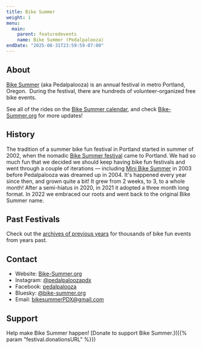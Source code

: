 ```yaml
---
title: Bike Summer
weight: 1
menu:
  main:
    parent: featuredevents
    name: Bike Summer (Pedalpalooza)
endDate: "2025-08-31T23:59:59-07:00"
---
```

## About

[Bike Summer](https://www.bike-summer.org/) (aka Pedalpalooza) is an annual festival in metro Portland, Oregon.  During the festival, there are hundreds of volunteer-organized free bike events.

See all of the rides on the [Bike Summer calendar](/bike-summer-calendar/), and check [Bike-Summer.org](https://www.bike-summer.org/) for more updates!

## History

The tradition of a summer bike fun festival in Portland started in summer of 2002, when the nomadic [Bike Summer festival](https://criticalmass.wikia.com/wiki/Bike_Summer!) came to Portland. We had so much fun that we decided we should keep having bike fun festivals and went through a couple of iterations — including [Mini Bike Summer](/archive/pedalpalooza/pedalpalooza-2003/) in 2003 before Pedalpalooza was dreamed up in 2004. It's happened every year since then, and grown quite a bit! It grew from 2 weeks, to 3, to a whole month! After a semi-hiatus in 2020, in 2021 it adopted a three month long format. In 2022 we embraced our roots and went back to the original Bike Summer name.

## Past Festivals

Check out the [archives of previous years](/archive/pedal-palooza-archives/) for thousands of bike fun events from years past.

## Contact

* Website: [Bike-Summer.org](https://www.bike-summer.org/)
* Instagram: [@pedalpaloozapdx](https://www.instagram.com/pedalpaloozapdx/)
* Facebook: [pedalpalooza](https://www.facebook.com/pedalpalooza)
* Bluesky: [@bike-summer.org](https://bsky.app/profile/bike-summer.org)
* Email: [bikesummerPDX@gmail.com](mailto:bikesummerPDX@gmail.com)

## Support

Help make Bike Summer happen! [Donate to support Bike Summer.]({{% param "festival.donationsURL" %}})